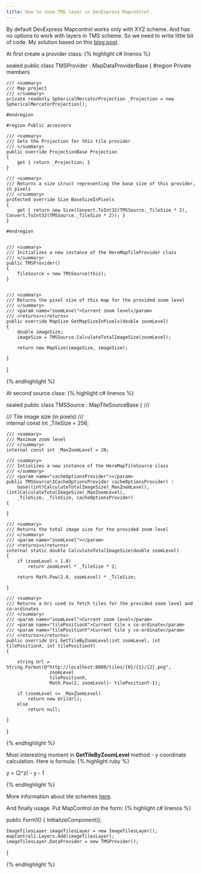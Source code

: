 ```yaml
---
title: How to show TMS layer in DevExpress Mapcontrol.
---
```

By default DevExpress Mapcontrol works only with XYZ scheme. And has no options to work with layers in TMS scheme. So we need to write little bit of code.
My solution based on this [blog post](https://dx-developers.com/2015/04/29/using-a-custom-tile-provider-with-the-xtramap-control/). 

At first create a provider class:
{% highlight c# linenos %}

sealed public class TMSProvider : MapDataProviderBase
{
	#region Private members

	/// <summary>
	/// Map project
	/// </summary>
	private readonly SphericalMercatorProjection _Projection = new SphericalMercatorProjection();

	#endregion

	#region Public accessors

	/// <summary>
	/// Gets the Projection for this tile provider
	/// </summary>
	public override ProjectionBase Projection
	{
		get { return _Projection; }
	}

	/// <summary>
	/// Returns a size struct representing the base size of this provider, in pixels
	/// </summary>
	protected override Size BaseSizeInPixels
	{
		get { return new Size(Convert.ToInt32(TMSSource._TileSize * 2), Convert.ToInt32(TMSSource._TileSize * 2)); }
	}

	#endregion


	/// <summary>
	/// Initializes a new instance of the HereMapTileProvider class
	/// </summary>
	public TMSProvider()
	{
		TileSource = new TMSSource(this);
	}


	/// <summary>
	/// Returns the pixel size of this map for the provided zoom level
	/// </summary>
	/// <param name="zoomLevel">Current zoom level</param>
	/// <returns></returns>
	public override MapSize GetMapSizeInPixels(double zoomLevel)
	{
		double imageSize;
		imageSize = TMSSource.CalculateTotalImageSize(zoomLevel);

		return new MapSize(imageSize, imageSize);

	}
}

{% endhighlight %}

At second source class:
{% highlight c# linenos %}

sealed public class TMSSource : MapTileSourceBase
{
	/// <summary>
	/// Tile image size (in pixels)
	/// </summary>
	internal const int _TileSize = 256;

	/// <summary>
	/// Maximum zoom level
	/// </summary>
	internal const int _MaxZoomLevel = 20;

	/// <summary>
	/// Intializes a new instance of the HereMapTileSource class
	/// </summary>
	/// <param name="cacheOptionsProvider"></param>
	public TMSSource(ICacheOptionsProvider cacheOptionsProvider) :
		base((int)CalculateTotalImageSize(_MaxZoomLevel), (int)CalculateTotalImageSize(_MaxZoomLevel), 
		_TileSize, _TileSize, cacheOptionsProvider)
	{

	}

	/// <summary>
	/// Returns the total image size for the provided zoom level
	/// </summary>
	/// <param name="zoomLevel"></param>
	/// <returns></returns>
	internal static double CalculateTotalImageSize(double zoomLevel)
	{
		if (zoomLevel < 1.0)
			return zoomLevel * _TileSize * 2;

		return Math.Pow(2.0, zoomLevel) * _TileSize;

	}

	/// <summary>
	/// Returns a Uri used to fetch tiles for the provided zoom level and co-ordinates
	/// </summary>
	/// <param name="zoomLevel">Current zoom level</param>
	/// <param name="tilePositionX">Current tile x co-ordinate</param>
	/// <param name="tilePositionY">Current tile y co-ordinate</param>
	/// <returns></returns>
	public override Uri GetTileByZoomLevel(int zoomLevel, int tilePositionX, int tilePositionY)
	{

		string Url = String.Format(@"http://localhost:8080/tiles/{0}/{1}/{2}.png",
					zoomLevel                         
					tilePositionX,
					Math.Pow(2, zoomLevel)- tilePositionY-1);

		if (zoomLevel <= _MaxZoomLevel)
			return new Uri(Url);
		else
			return null;

	}
}

{% endhighlight %}

Most interesting moment in **GetTileByZoomLevel** method - y coordinate calculation. Here is formula:
{% highlight ruby %}

y = (2^z) - y - 1

{% endhighlight %}

More information about tile schemes [here](https://gist.github.com/tmcw/4954720). 

And finally usage. Put MapControl on the form:
{% highlight c# linenos %}

public Form1()
{
	InitializeComponent();

	ImageTilesLayer imageTilesLayer = new ImageTilesLayer();
	mapControl1.Layers.Add(imageTilesLayer);
	imageTilesLayer.DataProvider = new TMSProvider();
}

{% endhighlight %}
